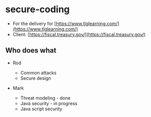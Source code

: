 # secure-coding

* For the delivery for [https://www.tlglearning.com/](https://www.tlglearning.com/)
* Client: [https://fiscal.treasury.gov/](https://fiscal.treasury.gov/)

## Who does what

* Rod
  * Common attacks
  * Secure design

* Mark
  * Threat modeling - done
  * Java security - in progress
  * Java script security





